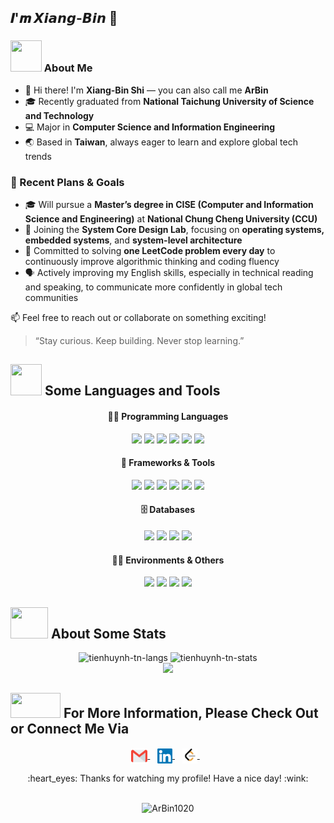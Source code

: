 <h2>𝑰'𝒎 𝙓𝙞𝙖𝙣𝙜-𝘽𝙞𝙣 👏</h2>

### <img src="https://raw.githubusercontent.com/nixin72/nixin72/master/wave.gif" width="50px" height="50px"></img> About Me

- 👋 Hi there! I'm **Xiang-Bin Shi** — you can also call me **ArBin**
- 🎓 Recently graduated from **National Taichung University of Science and Technology**
- 💻 Major in **Computer Science and Information Engineering**
- 🌏 Based in **Taiwan**, always eager to learn and explore global tech trends

### 📌 Recent Plans & Goals

- 🎓 Will pursue a **Master’s degree in CISE (Computer and Information Science and Engineering)** at **National Chung Cheng University (CCU)**
- 🧪 Joining the **System Core Design Lab**, focusing on **operating systems, embedded systems**, and **system-level architecture**
- 🧠 Committed to solving **one LeetCode problem every day** to continuously improve algorithmic thinking and coding fluency
- 🗣️ Actively improving my English skills, especially in technical reading and speaking, to communicate more confidently in global tech communities

📫 Feel free to reach out or collaborate on something exciting!

> “Stay curious. Keep building. Never stop learning.”

## <img src="https://media2.giphy.com/media/QssGEmpkyEOhBCb7e1/giphy.gif?cid=ecf05e47a0n3gi1bfqntqmob8g9aid1oyj2wr3ds3mg700bl&rid=giphy.gif" width="50px" height="50px"> Some Languages and Tools

#### <p align="center">👨‍💻 Programming Languages</p>
<p align="center"> <img src="https://img.shields.io/badge/Python-3776AB?style=for-the-badge&logo=python&logoColor=white"/> <img src="https://img.shields.io/badge/Java-007396?style=for-the-badge&logo=java&logoColor=white"/> <img src="https://img.shields.io/badge/C-00599C?style=for-the-badge&logo=c&logoColor=white"/> <img src="https://img.shields.io/badge/C%23-239120?style=for-the-badge&logo=c-sharp&logoColor=white"/> <img src="https://img.shields.io/badge/JavaScript-F7DF1E?style=for-the-badge&logo=javascript&logoColor=black"/> <img src="https://img.shields.io/badge/CSS-1572B6?style=for-the-badge&logo=css3&logoColor=white"/> </p>

#### <p align="center">🧰 Frameworks & Tools</p>
<p align="center"> <img src="https://img.shields.io/badge/.NET-512BD4?style=for-the-badge&logo=dotnet&logoColor=white"/> <img src="https://img.shields.io/badge/Docker-2496ED?style=for-the-badge&logo=docker&logoColor=white"/> <img src="https://img.shields.io/badge/Git-F05032?style=for-the-badge&logo=git&logoColor=white"/> <img src="https://img.shields.io/badge/GitHub-181717?style=for-the-badge&logo=github&logoColor=white"/> <img src="https://img.shields.io/badge/GitLab-FC6D26?style=for-the-badge&logo=gitlab&logoColor=white"/> <img src="https://img.shields.io/badge/Bitbucket-0052CC?style=for-the-badge&logo=bitbucket&logoColor=white"/> </p>

#### <p align="center">🗄️ Databases</p>
<p align="center"> <img src="https://img.shields.io/badge/SQL%20Server-CC2927?style=for-the-badge&logo=microsoft-sql-server&logoColor=white"/> <img src="https://img.shields.io/badge/PostgreSQL-336791?style=for-the-badge&logo=postgresql&logoColor=white"/> <img src="https://img.shields.io/badge/MySQL-4479A1?style=for-the-badge&logo=mysql&logoColor=white"/> <img src="https://img.shields.io/badge/MariaDB-003545?style=for-the-badge&logo=mariadb&logoColor=white"/> </p>

#### <p align="center">🧑‍💻 Environments & Others</p>
<p align="center"> <img src="https://img.shields.io/badge/Linux-FCC624?style=for-the-badge&logo=linux&logoColor=black"/> <img src="https://img.shields.io/badge/Shell-89E051?style=for-the-badge&logo=gnu-bash&logoColor=white"/> <img src="https://img.shields.io/badge/VSCode-007ACC?style=for-the-badge&logo=visual-studio-code&logoColor=white"/> <img src="https://img.shields.io/badge/Markdown-000000?style=for-the-badge&logo=markdown&logoColor=white"/> </p>

## <img src="https://media0.giphy.com/media/cNZqrH5IzOG0xrlWks/giphy.gif?cid=ecf05e47map255q427en9uprqc1sb0unjq5k4fnqg5pmhhs4&rid=giphy.gif&ct=s" width="60px" height="50px"> About Some Stats
<div align="center">
<img height="150em" src="https://github-readme-stats.vercel.app/api/top-langs/?username=ArBin1020&layout=compact&show_icon=true&theme=algolia" alt="tienhuynh-tn-langs"/>
<img height="150em" src="https://github-readme-stats.vercel.app/api/?username=ArBin1020&layout=compact&show_icon=true&theme=algolia" alt="tienhuynh-tn-stats"/>
</div>
<div align="center">
  <img src="http://github-readme-streak-stats.herokuapp.com/?user=ArBin1020&theme=algolia" />
</div>

## <img src='https://raw.githubusercontent.com/ShahriarShafin/ShahriarShafin/main/Assets/handshake.gif' width="80px" height="40px"> For More Information, Please Check Out or Connect Me Via
<p align="center">
  <a href="mailto:s.x.bin1020@gmail.com">
    <img align="center" alt="TienHuynh-TN | Gmail" width="26px" src="https://github.com/SatYu26/SatYu26/blob/master/Assets/Gmail.svg" />
  </a> &nbsp;&nbsp;
  
  <a href="https://www.linkedin.com/in/xiang-bin-shi-75b889285/" target="_blank">
    <img align="center" alt="TienHuynh-TN | Linkedin" width="24px" src="https://github.com/SatYu26/SatYu26/blob/master/Assets/Linkedin.svg" />
  </a> &nbsp;&nbsp;

  <a href="https://leetcode.com/u/sxbin/" target="_blank">
    <img align="center" alt="TienHuynh-TN | LeetCode" width="24px" src="https://github.com/SatYu26/SatYu26/blob/master/Assets/leetcode.png" />
  </a> &nbsp;&nbsp;
<p> 

<div align="center">
  :heart_eyes: Thanks for watching my profile! Have a nice day! :wink: <br/>
  <br>
  <p align="center"> <img src="https://komarev.com/ghpvc/?username=ArBin1020&label=Profile%20views&color=0e75b6&style=flat" alt="ArBin1020" /> </p>
</div>
